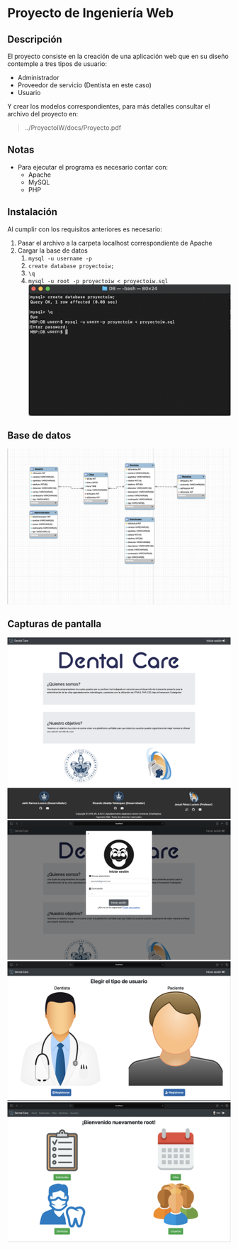 # Proyecto de Ingeniería Web #

## Descripción ##
El proyecto consiste en la creación de una aplicación web que en su diseño contemple a tres tipos de usuario:
* Administrador
* Proveedor de servicio (Dentista en este caso)
* Usuario

Y crear los modelos correspondientes, para más detalles consultar el archivo del proyecto en: 
> ../ProyectoIW/docs/Proyecto.pdf

## Notas ##

* Para ejecutar el programa es necesario contar con:
    * Apache
    * MySQL
    * PHP

## Instalación ##
Al cumplir con los requisitos anteriores es necesario:
1. Pasar el archivo a la carpeta localhost correspondiente de Apache
2. Cargar la base de datos
    1. `mysql -u username -p`
    2. `create database proyectoiw;`
    3. `\q`
    4. `mysql -u root -p proyectoiw < proyectoiw.sql`
    ![](/img/capturas/IBD.png)

## Base de datos ##

![](/img/capturas/BD.png)

## Capturas de pantalla ##

![](/img/capturas/Inicio.png)
![](/img/capturas/1.png)
![](/img/capturas/2.png)
![](/img/capturas/3.png)
